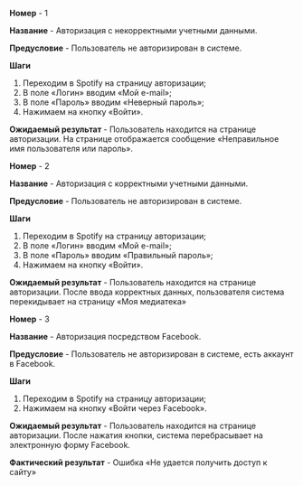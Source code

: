 **Номер** - 1

**Название**	- Авторизация с некорректными учетными данными.

**Предусловие**	- Пользователь не авторизирован в системе.

**Шаги**	
  1.	Переходим в Spotify на страницу авторизации;
  2.	В поле «Логин» вводим «Мой e-mail»;
  3.	В поле «Пароль» вводим «Неверный пароль»;
  4.	Нажимаем на кнопку «Войти».

**Ожидаемый результат**	- Пользователь находится на странице авторизации. На странице отображается сообщение «Неправильное имя пользователя или пароль».

**Номер**	- 2

**Название**	- Авторизация с корректными учетными данными.

**Предусловие**	- Пользователь не авторизирован в системе.

**Шаги**	
  1. Переходим в Spotify на страницу авторизации;
  2. В поле «Логин» вводим «Мой e-mail»;
  3. В поле «Пароль» вводим «Правильный пароль»;
  4. Нажимаем на кнопку «Войти».

**Ожидаемый результат**	- Пользователь находится на странице авторизации. После ввода корректных данных, пользователя система перекидывает на страницу «Моя медиатека»

**Номер**	- 3

**Название**	- Авторизация посредством Facebook.

**Предусловие**	- Пользователь не авторизирован в системе, есть аккаунт в Facebook.

**Шаги**	
  1. Переходим в Spotify на страницу авторизации;
  2. Нажимаем на кнопку «Войти через Facebook».

**Ожидаемый результат**	- Пользователь находится на странице авторизации. После нажатия кнопки, система перебрасывает на электронную форму Facebook.

**Фактический результат**	- Ошибка «Не удается получить доступ к сайту»
